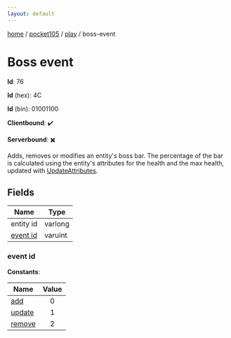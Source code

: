 ```yaml
---
layout: default
---
```


[home](/)  /  [pocket105](/protocol/pocket105)  /  [play](/protocol/pocket105/play)  /  boss-event

# Boss event

**Id**: 76

**Id** (hex): 4C

**Id** (bin): 01001100

**Clientbound**: ✔️

**Serverbound**: ✖️

Adds, removes or modifies an entity's boss bar. The percentage of the bar is calculated using the entity's attributes for the health and the max health, updated with [UpdateAttributes](play_update-attributes).

## Fields

Name | Type
---|---
entity id | varlong
[event id](#event-id) | varuint

### event id

**Constants**:

Name | Value
---|:---:
[add](event-id_add) | 0
[update](event-id_update) | 1
[remove](event-id_remove) | 2

